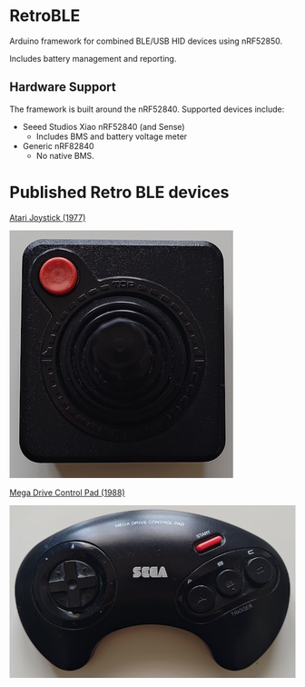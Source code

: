# RetroBLE

Arduino framework for combined BLE/USB HID devices using nRF52850.

Includes battery management and reporting.

## Hardware Support
The framework is built around the nRF52840. Supported devices include:
  * Seeed Studios Xiao nRF52840 (and Sense)
    - Includes BMS and battery voltage meter
  * Generic nRF82840
    - No native BMS.
   

# Published Retro BLE devices
[Atari Joystick (1977)](https://github.com/GitMoDu/RetroBLE/tree/master/examples/AtariJoystick)

![](https://raw.githubusercontent.com/GitMoDu/RetroBLE/master/media/atari_joystick.jpg)


[Mega Drive Control Pad (1988)](https://github.com/GitMoDu/RetroBLE/tree/master/examples/MegaDrive3Button)

![](https://raw.githubusercontent.com/GitMoDu/RetroBLE/master/media/mega_drive_control_pad.jpg)


